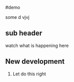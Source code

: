 #demo

some d
vjvj
## sub header

watch what is happening here

## New development

1. Let do this right